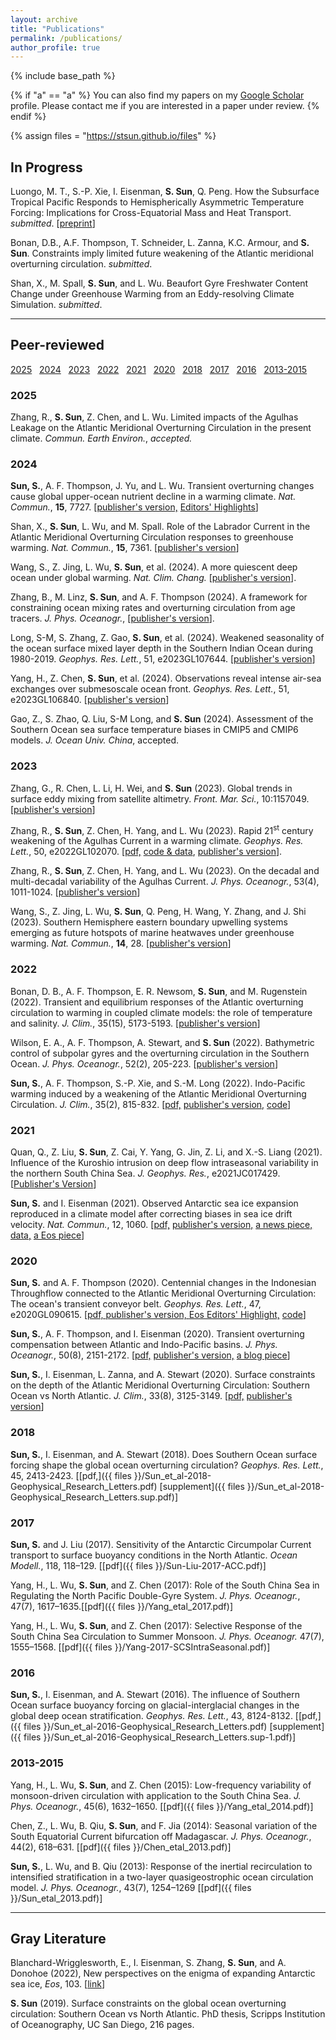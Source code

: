 ```yaml
---
layout: archive
title: "Publications"
permalink: /publications/
author_profile: true
---
```


{% include base_path %}

{% if "a" == "a" %}
  You can also find my papers on my [Google Scholar](https://scholar.google.com/citations?user=IJMEC2EAAAAJ&hl=en) profile. Please contact me if you are interested in a paper under review. 
{% endif %}

{% assign files = "https://stsun.github.io/files" %}

## In Progress

Luongo, M. T., S.-P. Xie, I. Eisenman, **S. Sun**, Q. Peng. How the Subsurface Tropical Pacific Responds to Hemispherically Asymmetric Temperature Forcing: Implications for Cross-Equatorial Mass and Heat Transport. *submitted*. [[preprint](https://essopenarchive.org/users/529275/articles/1213753-how-the-subsurface-tropical-pacific-responds-to-hemispherically-asymmetric-temperature-forcing-implications-for-cross-equatorial-mass-and-heat-transport)]

Bonan, D.B., A.F. Thompson, T. Schneider, L. Zanna, K.C. Armour, and **S. Sun**. Constraints imply limited future weakening of the Atlantic meridional overturning circulation. *submitted*.

Shan, X., M. Spall, **S. Sun**, and L. Wu. 	Beaufort Gyre Freshwater Content Change under Greenhouse Warming from an Eddy-resolving Climate Simulation. *submitted*.

<!--
Wang et al., A More Quiescent Deep Ocean under Global Warming. *submitted*.
-->


<!--
Names with a "#" represent students advised by me. 

Yang, H., **S. Sun**, Z. Chen, K. Ma, X. Ma, Z. Jing, B. Gan, and L. Wu. In-situ observations reveal deep imprints of oceanic submesoscale fronts on mid-latitude atmosphere. *submitted.*

Zhang, R.<sup>#</sup>, **S. Sun**, Z. Chen, H. Yang, and L. Wu. On the decadal and multi-decadal variability of the Agulhas Current. *J. Phys. Oceanogr.*, *accepted*.
-->

***
## Peer-reviewed
[2025](#2025) &nbsp; [2024](#2024) &nbsp; [2023](#2023) &nbsp; [2022](#2022) &nbsp; [2021](#2021) &nbsp; [2020](#2020) &nbsp; [2018](#2018) &nbsp; [2017](#2017) &nbsp; [2016](#2016) &nbsp; [2013-2015](#2013-2015)

### 2025

Zhang, R., **S. Sun**, Z. Chen, and L. Wu. Limited impacts of the Agulhas Leakage on the Atlantic Meridional Overturning Circulation in the present climate. *Commun. Earth Environ.*, *accepted.*


### 2024

**Sun, S.**, A. F. Thompson, J. Yu, and L. Wu. Transient overturning changes cause global upper-ocean nutrient decline in a warming climate. *Nat. Commun.*, **15**, 7727. [[publisher's version,](https://doi.org/10.1038/s41467-024-52200-0) [Editors' Highlights](https://www.nature.com/collections/eihfbddfac)]

Shan, X., **S. Sun**, L. Wu, and M. Spall. Role of the Labrador Current in the Atlantic Meridional Overturning Circulation responses to greenhouse warming. *Nat. Commun.*, **15**, 7361. [[publisher's version](https://doi.org/10.1038/s41467-024-51449-9)]

Wang, S., Z. Jing, L. Wu, **S. Sun**, et al. (2024). A more quiescent deep ocean under global warming. *Nat. Clim. Chang.* [[publisher's version](https://doi.org/10.1038/s41558-024-02075-2)].


Zhang, B., M. Linz, **S. Sun**, and A. F. Thompson (2024). A framework for constraining ocean mixing rates and overturning circulation from age tracers. *J. Phys. Oceanogr.*, [[publisher's version](https://doi.org/10.1175/JPO-D-23-0162.1)]. 

Long, S-M, S. Zhang, Z. Gao, **S. Sun**, et al. (2024). Weakened seasonality of the ocean surface mixed layer depth in the Southern Indian Ocean during 1980-2019. *Geophys. Res. Lett.*, 51, e2023GL107644. [[publisher's version](https://doi.org/10.1029/2023GL107644)]

Yang, H., Z. Chen, **S. Sun**, et al. (2024). Observations reveal intense air-sea exchanges over submesoscale ocean front. *Geophys. Res. Lett.*, 51, e2023GL106840. [[publisher's version](https://doi.org/10.1029/2023GL106840)]


Gao, Z., S. Zhao, Q. Liu, S-M Long, and **S. Sun** (2024). Assessment of the Southern Ocean sea surface temperature biases in CMIP5 and CMIP6 models. *J. Ocean Univ. China*, accepted.

### 2023

Zhang, G., R. Chen, L. Li, H. Wei, and **S. Sun** (2023). Global trends in surface eddy mixing from satellite altimetry. *Front. Mar. Sci.*, 10:1157049. [[publisher's version](https://doi.org/10.3389/fmars.2023.1157049)]

Zhang, R., **S. Sun**, Z. Chen, H. Yang, and L. Wu (2023). Rapid 21<sup>st</sup> century weakening of the Agulhas Current in a warming climate. *Geophys. Res. Lett.*, 50, e2022GL102070. [[pdf,]({{files}}/Zhang-etal-2023-GRL-AgulhasCurrent.pdf) [code & data](https://doi.org/10.6084/m9.figshare.21802770), [publisher's version]( https://doi.org/10.1029/2022GL102070)]. 

Zhang, R., **S. Sun**, Z. Chen, H. Yang, and L. Wu (2023). On the decadal and multi-decadal variability of the Agulhas Current. *J. Phys. Oceanogr.*, 53(4), 1011-1024. [[publisher's version](https://doi.org/10.1175/JPO-D-22-0123.1)]

Wang, S., Z. Jing, L. Wu, **S. Sun**, Q. Peng, H. Wang, Y. Zhang, and J. Shi (2023). Southern Hemisphere eastern boundary upwelling systems emerging as future hotspots of marine heatwaves under greenhouse warming. *Nat. Commun.*, **14**, 28. [[publisher's version](http://dx.doi.org/10.1038/s41467-022-35666-8)]

### 2022

Bonan, D. B., A. F. Thompson, E. R. Newsom, **S. Sun**, and M. Rugenstein (2022). Transient and equilibrium responses of the Atlantic overturning circulation to warming in coupled climate models: the role of temperature and salinity. *J. Clim.*, 35(15), 5173-5193. [[publisher's version](https://doi.org/10.1175/JCLI-D-21-0912.1)]

Wilson, E. A., A. F. Thompson, A. Stewart, and **S. Sun** (2022). Bathymetric control of subpolar gyres and the overturning circulation in the Southern Ocean. *J. Phys. Oceanogr.*, 52(2), 205-223. [[publisher's version](https://doi.org/10.1175/JPO-D-21-0136.1)]

**Sun, S.**, A. F. Thompson, S.-P. Xie, and S.-M. Long (2022). Indo-Pacific warming induced by a weakening of the Atlantic Meridional Overturning Circulation. *J. Clim.*, 35(2), 815-832. [[pdf,]({{files}}/Sun-Thompson-Xie-Long-2022-JClim.pdf) [publisher's version,](https://doi.org/10.1175/JCLI-D-21-0346.1) [code](https://doi.org/10.6084/m9.figshare.16308111)]

### 2021

Quan, Q., Z. Liu, **S. Sun**, Z. Cai, Y. Yang, G. Jin, Z. Li, and X.-S. Liang (2021). Influence of the Kuroshio intrusion on deep flow intraseasonal variability in the northern South China Sea.  *J. Geophys. Res.*, e2021JC017429. [[Publisher's Version](https://doi.org/10.1029/2021JC017429)]

**Sun, S.** and I. Eisenman (2021). Observed Antarctic sea ice expansion reproduced in a climate model after correcting biases in sea ice drift velocity. *Nat. Commun.*, 12, 1060. [[pdf,]({{files}}/Sun-Eisenman-2021-NCOMMS.pdf)  [publisher's version,](https://doi.org/10.1038/s41467-021-21412-z)  [a news piece,](https://scripps.ucsd.edu/news/simulation-vs-reality-researchers-modify-climate-model-explain-expanding-antarctic-sea-ice) [data,](https://doi.org/10.6084/m9.figshare.12857672.v3) [a Eos piece](https://doi.org/10.1029/2022EO220076)]

### 2020

**Sun, S.** and A. F. Thompson (2020). Centennial changes in the Indonesian Throughflow connected to the Atlantic Meridional Overturning Circulation: The ocean's transient conveyor belt. *Geophys. Res. Lett.*, 47,  e2020GL090615. [[pdf, ]({{files}}/Sun-Thompson-2020-GRL-ITF.pdf) [publisher's version, ](https://doi.org/10.1029/2020GL090615) [Eos Editors' Highlight,](https://eos.org/editor-highlights/what-causes-centennial-changes-in-the-indonesian-throughflow) [code](https://doi.org/10.6084/m9.figshare.12903086)]

**Sun, S.**, A. F. Thompson, and I. Eisenman (2020). Transient overturning compensation between Atlantic and Indo-Pacific basins. *J. Phys. Oceanogr.*, 50(8), 2151-2172.  [[pdf,]({{files}}/Sun-Thompson-Eisenman-2020-JPO.pdf)  [publisher's version,](https://doi.org/10.1175/JPO-D-20-0060.1)  [a blog piece](https://ocean2climate.org/2020/06/25/compensating-change-in-the-indo-pacific-moc-in-response-to-the-atlantic-moc-slowdown/)] 

**Sun, S.**, I. Eisenman, L. Zanna, and A. Stewart (2020). Surface constraints on the depth of the Atlantic Meridional Overturning Circulation: Southern Ocean vs North Atlantic. *J. Clim.*, 33(8), 3125-3149. [[pdf,]({{files}}/Sun-Eisenman-Zanna-Stewart-inpress-2020.pdf)  [publisher's version](https://doi.org/10.1175/JCLI-D-19-0546.1)]

### 2018

**Sun, S.**, I. Eisenman, and A. Stewart (2018). Does Southern Ocean surface forcing shape the global ocean overturning circulation? *Geophys. Res. Lett.*, 45, 2413-2423. [[pdf,]({{ files }}/Sun_et_al-2018-Geophysical_Research_Letters.pdf)  [supplement]({{ files }}/Sun_et_al-2018-Geophysical_Research_Letters.sup.pdf)]

### 2017

**Sun, S.** and J. Liu (2017). Sensitivity of the Antarctic Circumpolar Current transport to surface buoyancy conditions in the North Atlantic. *Ocean Modell.*, 118, 118–129. [[pdf]({{ files }}/Sun-Liu-2017-ACC.pdf)]

Yang, H., L. Wu, **S. Sun**, and Z. Chen (2017): Role of the South China Sea in Regulating the North Pacific Double-Gyre System. *J. Phys. Oceanogr.*, 47(7), 1617–1635.[[pdf]({{ files }}/Yang_etal_2017.pdf)]

Yang, H., L. Wu, **S. Sun**, and Z. Chen (2017): Selective Response of the South China Sea Circulation to Summer Monsoon. *J. Phys. Oceanogr.* 47(7), 1555–1568. [[pdf]({{ files }}/Yang-2017-SCSIntraSeasonal.pdf)]

### 2016

**Sun, S.**, I. Eisenman, and A. Stewart (2016). The influence of Southern Ocean surface buoyancy forcing on glacial-interglacial changes in the global deep ocean stratification. *Geophys. Res. Lett.*, 43, 8124-8132. [[pdf,]({{ files }}/Sun_et_al-2016-Geophysical_Research_Letters.pdf)  [supplement]({{ files }}/Sun_et_al-2016-Geophysical_Research_Letters.sup-1.pdf)]

### 2013-2015

Yang, H., L. Wu, **S. Sun**, and Z. Chen (2015): Low-frequency variability of monsoon-driven circulation with application to the South China Sea. *J. Phys. Oceanogr.*, 45(6), 1632–1650. [[pdf]({{ files }}/Yang_etal_2014.pdf)]

Chen, Z., L. Wu, B. Qiu, **S. Sun**, and F. Jia (2014): Seasonal variation of the South Equatorial Current bifurcation off Madagascar. *J. Phys. Oceanogr.*, 44(2), 618–631. [[pdf]({{ files }}/Chen_etal_2013.pdf)]

**Sun, S.**, L. Wu, and B. Qiu (2013): Response of the inertial recirculation to intensified stratification in a two-layer quasigeostrophic ocean circulation model. *J. Phys. Oceanogr.*, 43(7), 1254–1269 [[pdf]({{ files }}/Sun_etal_2013.pdf)]


***

## Gray Literature

Blanchard-Wrigglesworth, E., I. Eisenman, S. Zhang, **S. Sun**, and A. Donohoe (2022), New perspectives on the enigma of expanding Antarctic sea ice, *Eos*, 103. [[link](https://doi.org/10.1029/2022EO220076)]

**S. Sun** (2019). Surface constraints on the global ocean overturning circulation: Southern Ocean vs North Atlantic. PhD thesis, Scripps Institution of Oceanography, UC San Diego, 216 pages.




<!---
## In-prep or submitted


-->
